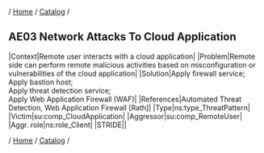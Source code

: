 / [Home](/acctp/) / [Catalog](/acctp/catalog/) /

## AE03 Network Attacks To Cloud Application

|Context|Remote user interacts with a cloud application|
|Problem|Remote side can perform remote malicious activities based on misconfiguration or vulnerabilities of the cloud application|
|Solution|Apply firewall service;<br /> Apply bastion host;<br /> Apply threat detection service;<br /> Apply Web Application Firewall (WAF)|
|References|Automated Threat Detection, Web Application Firewall [Rath]|
|Type|ns:type_ThreatPattern|
|Victim|su:comp_CloudApplication|
|Aggressor|su:comp_RemoteUser|
|Aggr. role|ns:role_Client|
|STRIDE||

/ [Home](/acctp/) / [Catalog](/acctp/catalog/) /
